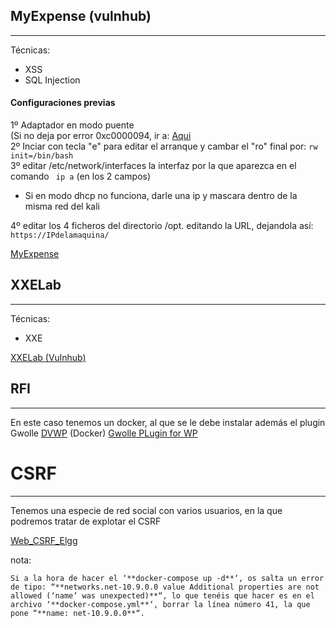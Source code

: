 ## MyExpense (vulnhub)
-------------------
Técnicas:  
* XSS
* SQL Injection

#### Configuraciones previas
1º Adaptador en modo puente  
(Si no deja por error 0xc0000094, ir a: <a href="https://www.youtube.com/watch?v=-Xqgl4DnKG0"> Aqui </a>  
2º Inciar con tecla "e" para editar el arranque y cambar el "ro" final por: ```rw init=/bin/bash```  
3º editar /etc/network/interfaces la interfaz por la que aparezca en el comando ``` ip a``` (en los 2 campos)  
 * Si en modo dhcp no funciona, darle una ip y mascara dentro de la misma red del kali

  
4º editar los 4 ficheros del directorio /opt. editando la URL, dejandola así: ```https://IPdelamaquina/```

<a href="https://www.vulnhub.com/entry/myexpense-1,405/">MyExpense</a>  

  
## XXELab
----------------
Técnicas:  
* XXE

<a href="https://github.com/jbarone/xxelab">XXELab (Vulnhub)</a> 

## RFI
---------------
En este caso tenemos un docker, al que se le debe instalar además el plugin Gwolle
[DVWP](https://github.com/vavkamil/dvwp) (Docker)
[Gwolle PLugin for WP](https://es.wordpress.org/plugins/gwolle-gb/)

# CSRF
-------------
Tenemos una especie de red social con varios usuarios, en la que podremos tratar de explotar el CSRF

[Web_CSRF_Elgg](https://seedsecuritylabs.org/Labs_20.04/Files/Web_CSRF_Elgg/Labsetup.zip)

nota: 
```
Si a la hora de hacer el ‘**docker-compose up -d**‘, os salta un error de tipo: “**networks.net-10.9.0.0 value Additional properties are not allowed (‘name’ was unexpected)**“, lo que tenéis que hacer es en el archivo ‘**docker-compose.yml**‘, borrar la línea número 41, la que pone “**name: net-10.9.0.0**“.
```


